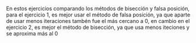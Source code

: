 En estos ejercicios comparando los métodos de bisección y falsa posición, para el ejercicio 1, es mejor usar el método de falsa posición, ya que aparte de usar menos iteraciones tambén fue el más cercano a 0, en cambio en el ejercicio 2, es mejor el método de bisección, ya que usa menos iteciones y se aproxima más al 0
